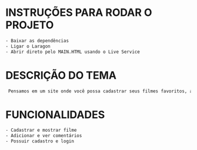 # INSTRUÇÕES PARA RODAR O PROJETO 
```bash
- Baixar as dependências
- Ligar o Laragon
- Abrir direto pelo MAIN.HTML usando o Live Service
```
# DESCRIÇÃO DO TEMA
```bash
 Pensamos em um site onde você possa cadastrar seus filmes favoritos, adicionar e ver coméntarios de filmes.
```
# FUNCIONALIDADES 
```bash
- Cadastrar e mostrar filme
- Adicionar e ver comentários
- Possuir cadastro e login
```
